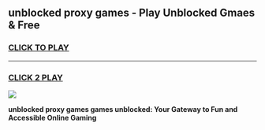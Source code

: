 
## unblocked proxy games - Play Unblocked Gmaes & Free
<h3>
<a href="https://news.freeplayer.one?title=unblocked_proxy_games&ref=23F">CLICK TO PLAY</a></h3>
<hr>

<h3>
<a href="https://news.freeplayer.one?title=unblocked_proxy_games&ref=23F">CLICK 2 PLAY</a>
  
</h3>

<a href="https://news.freeplayer.one?title=unblocked_proxy_games&ref=23F/"><img src="https://clearcache.store/games.png"></a>


**unblocked proxy games games unblocked: Your Gateway to Fun and Accessible Online Gaming**
